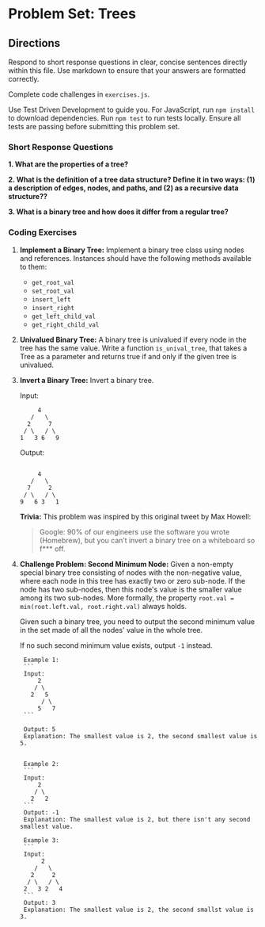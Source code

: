 # Problem Set: Trees

## Directions
Respond to short response questions in clear, concise sentences directly within this file. Use markdown to ensure that your answers are formatted correctly.

Complete code challenges in `exercises.js`. 

Use Test Driven Development to guide you. For JavaScript, run `npm install` to download dependencies. Run `npm test` to run tests locally. Ensure all tests are passing before submitting this problem set.

### Short Response Questions

**1. What are the properties of a tree?**

**2. What is the definition of a tree data structure? Define it in two ways: (1) a description of edges, nodes, and paths, and (2) as a recursive data structure??**

**3. What is a binary tree and how does it differ from a regular tree?**

### Coding Exercises

1. **Implement a Binary Tree:** Implement a binary tree class using nodes and references. Instances should have the following methods available to them:
   - `get_root_val`
   - `set_root_val`
   - `insert_left`
   - `insert_right`
   - `get_left_child_val`
   - `get_right_child_val`

2. **Univalued Binary Tree:** A binary tree is univalued if every node in the tree has the same value. Write a function `is_unival_tree`, that takes a Tree as a parameter and returns true if and only if the given tree is univalued.

3. **Invert a Binary Tree:** Invert a binary tree.

    Input:
      ```
           4
         /   \
        2     7
       / \   / \
      1   3 6   9
      ```

      Output:
      ```

           4
         /   \
        7     2
       / \   / \
      9   6 3   1
      ```

      **Trivia:**
      This problem was inspired by this original tweet by Max Howell:

      > Google: 90% of our engineers use the software you wrote (Homebrew), but you can’t invert a binary tree on a whiteboard so f*** off.

4. **Challenge Problem: Second Minimum Node:** Given a non-empty special binary tree consisting of nodes with the non-negative value, where each node in this tree has exactly two or zero sub-node. If the node has two sub-nodes, then this node's value is the smaller value among its two sub-nodes. More formally, the property `root.val = min(root.left.val, root.right.val)` always holds.

      Given such a binary tree, you need to output the second minimum value in the set made of all the nodes' value in the whole tree.

      If no such second minimum value exists, output `-1` instead.

        Example 1:
        ```
        Input:
            2
           / \
          2   5
             / \
            5   7
        ```

        Output: 5
        Explanation: The smallest value is 2, the second smallest value is 5.


        Example 2:
        ```
        Input:
            2
           / \
          2   2
        ```
        Output: -1
        Explanation: The smallest value is 2, but there isn't any second smallest value.
        
        Example 3:
        ```
        Input:
             2
           /   \
          2     2
         / \   / \
        2   3 2   4 
        ```
        Output: 3
        Explanation: The smallest value is 2, the second smallst value is 3.
